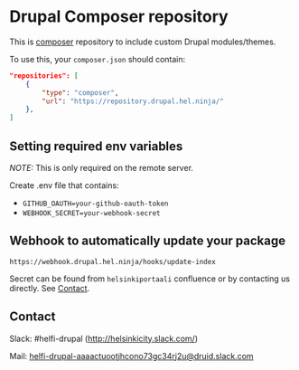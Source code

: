 # Drupal Composer repository

This is [composer](https://getcomposer.org/) repository to include custom Drupal modules/themes.

To use this, your `composer.json` should contain:

```json
"repositories": [
    {
        "type": "composer",
        "url": "https://repository.drupal.hel.ninja/"
    },
]
```

## Setting required env variables 

*NOTE:* This is only required on the remote server.

Create .env file that contains:

- `GITHUB_OAUTH=your-github-oauth-token`
- `WEBHOOK_SECRET=your-webhook-secret`

## Webhook to automatically update your package

`https://webhook.drupal.hel.ninja/hooks/update-index`

Secret can be found from `helsinkiportaali` confluence or by contacting us directly. See [Contact](#contact).

## Contact

Slack: #helfi-drupal (http://helsinkicity.slack.com/)

Mail: helfi-drupal-aaaactuootjhcono73gc34rj2u@druid.slack.com

